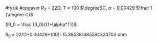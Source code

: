 #fysik #opgaver 
$R_T$ = 22$\Omega$, T = 100 $\degree$C, $\alpha$ = 0.00429 $\frac 1 {\degree C}$ 

$R_0 = \frac {R_0}{(1+\alpha*T)}$

$R_0$ = 22/(1+0.00429*100)=15.395381385584324703 ohm

